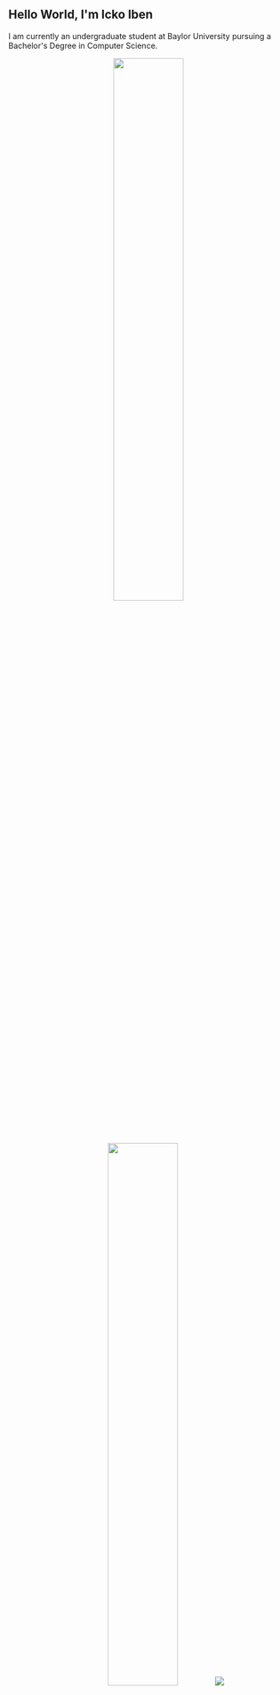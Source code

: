 ## Hello World, I'm Icko Iben

I am currently an undergraduate student at Baylor University pursuing a Bachelor's Degree in Computer Science.

<p align="center">
  <img height="50%" width="auto" src="https://github-readme-stats.vercel.app/api?username=ickoxii&show_icons=true&count_private=true&theme=vue-dark&hide_border=true&hide=issues,contribs&bg_color=00000000">
  <img height="50%" width="auto" src="https://github-readme-stats.vercel.app/api/top-langs/?username=ickoxii&layout=compact&hide_border=true&theme=vue-dark&bg_color=00000000&langs_count=6&hide=svelte,html,css">
  <img src ="https://github-readme-streak-stats.herokuapp.com?user=ickoxii&theme=vue-dark&hide_border=true&background=FFFFFF00">
</p>

### :wrench: What I Work On

* *Languages & Frameworks*: C/C++, Java, Python, Next.js, React, Flask, Spring Boot
* *Specialties*: Full-stack development, APIs, and database-driven applications

### :school: School Projects

* [HotelProject](https://github.com/ickoxii/HotelProject): A Java-based hotel landing page with Swing front-end, enabling room bookings.
* [SeaQuail](https://github.com/ickoxii/SeaQuail): A Python + Flask project leveraging the Lahman baseball database to solve [Immaculate Grid](https://www.immaculategrid.com/) questions.
* [WoofPetAdoptions](https://github.com/ickoxii/WoofPetAdoptions): A pet adoption website with a React and Next.js front-end, Java Spring Boot backend, and hosted on GCP for CI/CD.

### :bulb: Personal Projects

* [Clash of Clans Info Scraper](https://github.com/ickoxii/coc-info-scraper): A tool that interacts with the Clash of Clans API to scrape game data. I wrote this project to sharpen my Java skills and as an introduction to API communication.
* [nsh](https://github.com/ickoxii/nsh): A lightweight shell written in C to improve my C programming skills.
* [Lox Interpreter](https://github.com/ickoxii/loxinterpreter): An interpreter written in Java utilizing a recursive descent parser for the Lox programming language. I followed Robert Nystroms book [Crafting Interpreters](https://www.craftinginterpreters.com/contents.html) to further understand how interpreters work behind the scenes.
* Check out my [dotfiles here!](https://github.com/ickoxii/.dotfiles)

### :page_with_curl: Always Learning

Currently diving deeper into API development...

<h2  align="center">📫 Reach me on</h2>
<p align="center">
  <a target="_blank"href="https://www.linkedin.com/in/icko-iben/"><img src="https://img.shields.io/badge/linkedin-%230077B5.svg?&style=for-the-badge&logo=linkedin&logoColor=white" /></a>&nbsp;&nbsp;&nbsp;&nbsp;
  <a href="mailto:ickoxii@gmail.com?subject=Hello%Icko,%20From%20Github"><img src="https://img.shields.io/badge/gmail-%23D14836.svg?&style=for-the-badge&logo=gmail&logoColor=white" /></a>&nbsp;&nbsp;&nbsp;&nbsp;
  <a href="mailto:icko_iben1@baylor.edu?subject=Hello%Icko,%20From%20Github"><img src="https://img.shields.io/badge/Outlook-0078D4.svg?&style=for-the-badge&logo=microsoft-outlook&logoColor=white" /></a>&nbsp;&nbsp;&nbsp;&nbsp;
</p>

